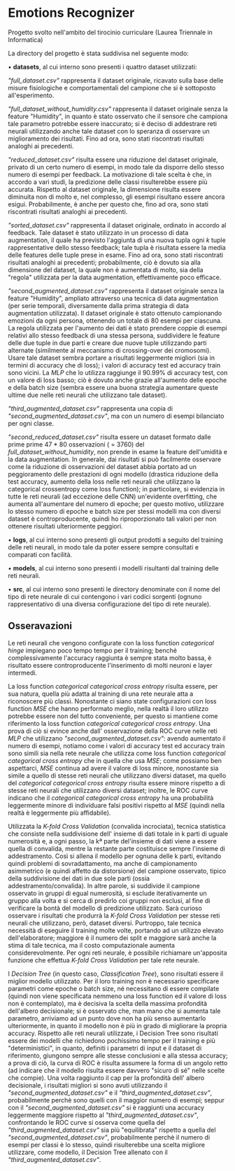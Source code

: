# Emotions Recognizer


Progetto svolto nell'ambito del tirocinio curriculare (Laurea Triennale in Informatica)


La directory del progetto è stata suddivisa nel seguente modo:


• **datasets**, al cui interno sono presenti i quattro dataset utilizzati: 


_"full_dataset.csv"_ rappresenta il dataset originale, ricavato sulla base delle misure fisiologiche e comportamentali 
del campione che si è sottoposto all'esperimento.


_"full_dataset_without_humidity.csv"_ rappresenta il dataset originale senza la feature "Humidity", in quanto è stato
osservato che il sensore che campiona tale parametro potrebbe essere inaccurato; si è deciso di addestrare reti neurali
utilizzando anche tale dataset con lo speranza di osservare un miglioramento dei risultati. Fino ad ora, sono stati
riscontrati risultati analoghi ai precedenti.


_"reduced_dataset.csv"_ risulta essere una riduzione del dataset originale, privato di un certo numero di esempi, in 
modo tale da disporre dello stesso numero di esempi per feedback. La motivazione di tale scelta è che, in accordo a vari
studi, la predizione delle classi risulterebbe essere più accurata. Rispetto al dataset originale, la dimensione risulta
essere diminuita non di molto e, nel complesso, gli esempi risultano essere ancora esigui. Probabilmente, è anche per 
questo che, fino ad ora, sono stati riscontrati risultati analoghi ai precedenti.


_"sorted_dataset.csv"_ rappresenta il dataset originale, ordinato in accordo al feedback. Tale dataset è stato 
utilizzato in un processo di data augmentation, il quale ha previsto l'aggiunta di una nuova tupla ogni _k_ tuple 
rappresentative dello stesso feedback; tale tupla è risultata essere la media delle features delle tuple prese in esame. 
Fino ad ora, sono stati riscontrati risultati analoghi ai precedenti; probabilmente, ciò è dovuto sia alla dimensione
del dataset, la quale non è aumentata di molto, sia della "regola" utilizzata per la data augmentation, effettivamente
poco efficace.


_"second_augmented_dataset.csv"_ rappresenta il dataset originale senza la feature "Humidity", ampliato attraverso una
tecnica di data augmentation (per serie temporali, diversamente dalla prima strategia di data augmentation utilizzata). 
Il dataset originale è stato ottenuto campionando emozioni da ogni persona, ottenendo un totale di 80 esempi per 
ciascuna. La regola utilizzata per l'aumento dei dati è stato prendere coppie di esempi relativi allo stesso feedback di 
una stessa persona, suddividere le feature delle due tuple in due parti e creare due nuove tuple utilizzando parti 
alternate (similmente al meccanismo di crossing-over dei cromosomi). Usare tale dataset sembra portare a risultati 
leggermente migliori (sia in termini di accuracy che di loss); i valori di accuracy test ed accuracy train sono vicini.
La _MLP_ che lo utilizza raggiunge il 90.99% di accuracy test, con un valore di loss basso; ciò è dovuto anche grazie
all'aumento delle epoche e della batch size (sembra essere una buona strategia aumentare queste ultime due nelle reti
neurali che utilizzano tale dataset).


_"third_augmented_dataset.csv"_ rappresenta una copia di _"second_augmented_dataset.csv"_, ma con un numero di esempi
bilanciato per ogni classe.


_"second_reduced_dataset.csv"_ risulta essere un dataset formato dalle prime prime 47 * 80 osservazioni ( = 3760) del 
_full_dataset_without_humidity_, non prende in esame la feature dell'umidità e la data augmentation. In generale, dai 
risultati si può facilmente osservare come la riduzione di osservazioni del dataset abbia portato ad un peggioramento 
delle prestazioni di ogni modello (drastica riduzione della test accuracy, aumento della loss nelle reti neurali che 
utilizzano la categorical crossentropy come loss function); in particolare, si evidenzia in tutte le reti neurali (ad 
eccezione delle CNN) un'evidente overfitting, che aumenta all'aumentare del numero di epoche; per questo motivo, 
utilizzare lo stesso numero di epoche e batch size per stessi modelli ma con diversi dataset è controproducente, quindi 
ho riproporzionato tali valori per non ottenere risultati ulteriormente peggiori. 


• **logs**, al cui interno sono presenti gli output prodotti a seguito del training delle reti neurali, in modo tale da
poter essere sempre consultati e comparati con facilità.


• **models**, al cui interno sono presenti i modelli risultanti dal training delle reti neurali.


• **src**, al cui interno sono presenti le directory denominate con il nome del tipo di rete neurale di cui contengono i
vari codici sorgenti (ognuno rappresentativo di una diversa configurazione del tipo di rete neurale).


## Osseravazioni


Le reti neurali che vengono configurate con la loss function _categorical hinge_ impiegano poco tempo tempo per il 
training; benché complessivamente l'accuracy raggiunta è sempre stata molto bassa, è risultato essere controproducente 
l'inserimento di molti neuroni e layer intermedi.


La loss function _categorical categorical cross entropy_ risulta essere, per sua natura, quella più adatta al training
di una rete neurale atta a riconoscere più classi. Nonostante ci siano state configurazioni con loss function _MSE_ che
hanno performato meglio, nella realtà il loro utilizzo potrebbe essere non del tutto conveniente, per questo si mantiene
come riferimento la loss function _categorical categorical cross entropy_. Una prova di ciò si evince anche dall'
osservazione della ROC curve nelle reti _MLP_ che utilizzano  _"second_augmented_dataset.csv"_: avendo aumentato il
numero di esempi, notiamo come i valori di accuracy test ed accuracy train sono simili sia nella rete neurale che
utilizza come loss function _categorical categorical cross entropy_ che in quella che usa _MSE_; come possiamo ben
aspettarci, _MSE_ continua ad avere il valore di loss minore, nonostante sia simile a quello di stesse reti neurali che 
utilizzano diversi dataset, ma quello del _categorical categorical cross entropy_ risulta essere minore rispetto a di 
stesse reti neurali che utilizzano diversi dataset; inoltre, le ROC curve indicano che il _categorical categorical cross 
entropy_ ha una probabilità leggermente minore di individuare falsi positivi rispetto al _MSE_ (quindi nella realtà è 
leggermente più affidabile).


Utilizzata la _K-fold Cross Validation_ (convalida incrociata), tecnica statistica che consiste nella suddivisione dell'
insieme di dati totale in k parti di uguale numerosità e, a ogni passo, la kª parte del'insieme di dati viene a essere 
quella di convalida, mentre la restante parte costituisce sempre l'insieme di addestramento. Così si allena il modello 
per ognuna delle k parti, evitando quindi problemi di sovradattamento, ma anche di campionamento asimmetrico (e quindi 
affetto da distorsione) del campione osservato, tipico della suddivisione dei dati in due sole parti (ossia 
addestramento/convalida). In altre parole, si suddivide il campione osservato in gruppi di egual numerosità, si esclude 
iterativamente un gruppo alla volta e si cerca di predirlo coi gruppi non esclusi, al fine di verificare la bontà del 
modello di predizione utilizzato. Sarà curioso osservare i risultati che produrrà la _K-fold Cross Validation_ per stesse
reti neurali che utilizzano, però, dataset diversi. Purtroppo, tale tecnica necessità di eseguire il training molte volte,
portando ad un utilizzo elevato dell'elaboratore; maggiore è il numero dei split e maggiore sarà anche la stima di tale
tecnica, ma il costo computazionale aumenta considerevolmente. Per ogni reti neurale, è possibile richiamare un'apposita
funzione che effettua _K-fold Cross Validation_ per tale rete neurale.


I _Decision Tree_ (in questo caso, _Classification Tree_), sono risultati essere il miglior modello utilizzato. Per il 
loro training non è necessario specificare parametri come epoche o batch size, né necessitano di essere compilate (quindi
non viene specificata nemmeno una loss function ed il valore di loss non è contemplato), ma è decisiva la scelta della 
massima profondità dell'albero decisionale; si è osservato che, man mano che si aumenta tale parametro, arriviamo ad un
punto dove non ha più senso aumentarlo ulteriormente, in quanto il modello non è più in grado di migliorare la propria
accuracy. Rispetto alle reti neurali utilizzate, i Decision Tree sono risultati essere dei modelli che richiedono pochissimo
tempo per il training e più "deterministici", in quanto, definiti i parametri di input e il dataset di riferimento, 
giungono sempre alle stesse conclusioni e alla stessa accuracy; a prova di ciò, la curva di ROC è risulta assumere la 
forma di un angolo retto (ad indicare che il modello risulta essere davvero "sicuro di sé" nelle scelte che compie). Una 
volta raggiunto il cap per la profondità dell' albero decisionale, i risultati migliori si sono avuti utilizzando il 
_"second_augmented_dataset.csv"_ e il _"third_augmented_dataset.csv"_, probabilmente perchè sono quelli con il maggior 
numero di esempi; seppur con il _"second_augmented_dataset.csv"_ si è raggiunti una accuracy leggermente maggiore 
rispetto al _"third_augmented_dataset.csv"_, confrontando le ROC curve si osserva come quella del 
_"third_augmented_dataset.csv"_ sia più "equilibrata" rispetto a quella del  _"second_augmented_dataset.csv"_,
probabilmente perchè il numero di esempi per classi è lo stesso, quindi risulterebbe una scelta migliore utilizzare, 
come modello, il Decision Tree allenato con il _"third_augmented_dataset.csv"_.
